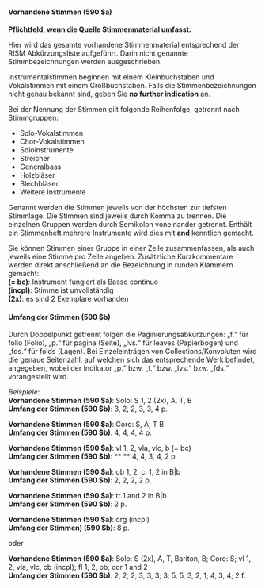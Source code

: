 #### Vorhandene Stimmen (590 $a)
**Pflichtfeld, wenn die Quelle Stimmenmaterial umfasst.**  

Hier wird das gesamte vorhandene Stimmenmaterial entsprechend der RISM Abkürzungsliste aufgeführt. Darin nicht genannte Stimmbezeichnungen werden ausgeschrieben.

Instrumentalstimmen beginnen mit einem Kleinbuchstaben und Vokalstimmen mit einem Großbuchstaben. Falls die Stimmenbezeichnungen nicht genau bekannt sind, geben Sie **no further indication** an.

Bei der Nennung der Stimmen gilt folgende Reihenfolge, getrennt nach Stimmgruppen:

- Solo-Vokalstimmen
- Chor-Vokalstimmen
- Soloinstrumente
- Streicher
- Generalbass
- Holzbläser
- Blechbläser
- Weitere Instrumente

Genannt werden die Stimmen jeweils von der höchsten zur tiefsten Stimmlage. Die Stimmen sind jeweils durch Komma zu trennen. Die einzelnen Gruppen werden durch Semikolon voneinander getrennt. Enthält ein Stimmenheft mehrere Instrumente wird dies mit **and** kenntlich gemacht.

Sie können Stimmen einer Gruppe in einer Zeile zusammenfassen, als auch jeweils eine Stimme pro Zeile angeben. Zusätzliche Kurzkommentare werden direkt anschließend an die Bezeichnung in runden Klammern gemacht:  
**(= bc)**: Instrument fungiert als Basso continuo  
**(incpl)**: Stimme ist unvollständig  
**(2x)**: es sind 2 Exemplare vorhanden



#### Umfang der Stimmen (590 $b)
Durch Doppelpunkt getrennt folgen die Paginierungsabkürzungen: „f.“ für folio (Folio), „p.“ für pagina (Seite), „lvs.“ für leaves (Papierbogen) und „fds.“ für folds (Lagen). Bei Einzeleinträgen von Collections/Konvoluten wird die genaue Seitenzahl, auf welchen sich das entsprechende Werk befindet, angegeben, wobei der Indikator „p.“ bzw. „f.“ bzw. „lvs.“ bzw. „fds.“ vorangestellt wird.  


_Beispiele_:  
**Vorhandene Stimmen (590 $a)**: Solo: S 1, 2 (2x), A, T, B  
**Umfang der Stimmen (590 $b)**: 3, 2, 2, 3, 3, 4 p.

**Vorhandene Stimmen (590 $a)**: Coro: S, A, T B  
**Umfang der Stimmen (590 $b)**: 4, 4, 4, 4 p.

**Vorhandene Stimmen (590 $a)**: vl 1, 2, vla, vlc, b (= bc)  
**Umfang der Stimmen (590 $b)**: ** ** 4, 4, 3, 4, 2 p.

**Vorhandene Stimmen (590 $a)**: ob 1, 2, cl 1, 2 in B|b  
**Umfang der Stimmen (590 $b)**: 2, 2, 2, 2 p.

**Vorhandene Stimmen (590 $a)**: tr 1 and 2 in B|b   
**Umfang der Stimmen (590 $b)**: 2 p.

**Vorhandene Stimmen (590 $a)**: org (incpl)  
**Umfang der Stimmen) (590 $b)**: 8 p.

oder

**Vorhandene Stimmen (590 $a)**: Solo: S (2x), A, T, Bariton, B; Coro: S; vl 1, 2, vla, vlc, cb (incpl); fl 1, 2, ob; cor 1 and 2  
**Umfang der Stimmen (590 $b)**: 2, 2, 2, 3, 3, 3; 3; 5, 5, 3, 2, 1; 4, 3, 4; 2 f.
